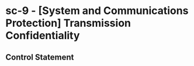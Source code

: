# sc-9 - \[System and Communications Protection\] Transmission Confidentiality

## Control Statement
